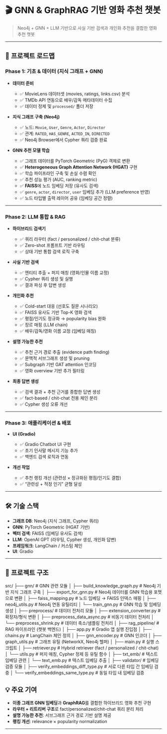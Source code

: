 # 🎬 GNN & GraphRAG 기반 영화 추천 챗봇

> Neo4j + GNN + LLM 기반으로 사실 기반 검색과 개인화 추천을 결합한 영화 추천 챗봇

---

## 🚀 프로젝트 로드맵

### **Phase 1: 기초 & 데이터 (지식 그래프 + GNN)**
- **데이터 준비**
  - ✅ MovieLens 데이터셋 (movies, ratings, links.csv) 분석  
  - ✅ TMDb API 연동으로 배우/감독 메타데이터 수집  
  - ✅ 데이터 정제 및 `processed/` 폴더 저장  

- **지식 그래프 구축 (Neo4j)**
  - ✅ 노드: `Movie`, `User`, `Genre`, `Actor`, `Director`  
  - ✅ 관계: `RATED`, `HAS_GENRE`, `ACTED_IN`, `DIRECTED`  
  - ✅ Neo4j Browser에서 Cypher 쿼리 검증 완료  

- **GNN 추천 모델 학습**
  - ✅ 그래프 데이터를 PyTorch Geometric (PyG) 객체로 변환  
  - ✅ **Heterogeneous Graph Attention Network (HGAT)** 구현  
  - ✅ 학습 파이프라인 구축 및 손실 수렴 확인  
  - ✅ 추천 성능 평가 (AUC, ranking metric)  
  - ✅ **FAISS**에 노드 임베딩 저장 (유사도 검색)  
  - ✅ `genre`, `actor`, `director`, `user` 임베딩 추가 (LLM preference 반영)  
  - ✅ 노드 타입별 출력 레이어 공유 (임베딩 공간 정렬)  

---

### **Phase 2: LLM 통합 & RAG**
- **하이브리드 검색기**
  - ✅ 쿼리 라우터 (fact / personalized / chit-chat 분류)  
  - ✅ Zero-shot 프롬프트 기반 라우팅  
  - ✅ 상태 기반 통합 검색 로직 구축  

- **사실 기반 검색**
  - ✅ 엔티티 추출 + 퍼지 매칭 (영화/인물 이름 교정)  
  - ✅ Cypher 쿼리 생성 및 실행  
  - ✅ 결과 파싱 후 답변 생성  

- **개인화 추천**
  - ✅ Cold-start 대응 (선호도 질문 시나리오)  
  - ✅ FAISS 유사도 기반 Top-K 영화 검색  
  - ✅ 평점/인기도 정규화 → popularity bias 완화  
  - ✅ 장르 매핑 (LLM chain)  
  - ✅ 배우/감독/영화 이름 교정 (임베딩 매칭)  

- **설명 가능한 추천**
  - ✅ 추천 근거 경로 추출 (evidence path finding)  
  - ✅ 문맥적 서브그래프 생성 및 pruning  
  - ✅ Subgraph 기반 GAT attention 인코딩  
  - ✅ 영화 overview 기반 추가 필터링  

- **최종 답변 생성**
  - ✅ 검색 결과 + 추천 근거를 종합한 답변 생성  
  - ✅ fact-based / chit-chat 전용 체인 분리  
  - ✅ Cypher 생성 오류 개선  

---

### **Phase 3: 애플리케이션 & 배포**
- **UI (Gradio)**
  - ✅ Gradio Chatbot UI 구현  
  - ✅ 초기 인사말 메시지 기능 추가  
  - ✅ 백엔드 검색 로직과 연동  

- **개선 작업**
  - ✅ 추천 랭킹 개선 (관련성 × 정규화된 평점/인기도 결합)  
  - ✅ “관련성 + 적정 인기” 균형 달성  

---

## 🛠️ 기술 스택
- **그래프 DB**: Neo4j (지식 그래프, Cypher 쿼리)  
- **GNN**: PyTorch Geometric (HGAT 기반)  
- **벡터 검색**: FAISS (임베딩 유사도 검색)  
- **LLM**: OpenAI GPT (라우팅, Cypher 생성, 개인화 답변)  
- **프레임워크**: LangChain / 커스텀 체인  
- **UI**: Gradio  

---

## 📂 프로젝트 구조
src/
├── gnn/ # GNN 관련 모듈
│ ├── build_knowledge_graph.py # Neo4j 기반 지식 그래프 구축
│ ├── export_for_gnn.py # Neo4j 데이터를 GNN 학습용 포맷으로 변환
│ ├── faiss_mapping.py # 노드 임베딩 → FAISS 인덱스 매핑
│ ├── neo4j_utils.py # Neo4j 연동 유틸리티
│ └── train_gnn.py # GNN 학습 및 임베딩 생성
│
├── preprocess/ # 데이터 전처리 모듈
│ ├── extension_converter.py # 확장자/형식 변환
│ ├── preprocess_data_async.py # 비동기 데이터 전처리
│ └── preprocess_shrink.py # 데이터 축소/샘플링 전처리
│
├── rag_pipeline/ # RAG 파이프라인 (챗봇 백엔드)
│ ├── app.py # Gradio 앱 실행 진입점
│ ├── chains.py # LangChain 체인 정의
│ ├── gnn_encoder.py # GNN 인코더
│ ├── graph_utils.py # 그래프 유틸 (NetworkX, Neo4j 헬퍼)
│ ├── main.py # 실행 스크립트
│ ├── retriever.py # Hybrid retriever (fact / personalized / chit-chat)
│ └── utils.py # 퍼지 매칭, Cypher 정제 등 유틸 함수
│
├── txt_emb/ # 텍스트 임베딩 관련
│ └── text_emb.py # 텍스트 임베딩 추출
│
├── validator/ # 임베딩 검증 모듈
│ ├── verify_embeddings_diff_type.py # 서로 다른 타입 간 임베딩 검증
│ └── verify_embeddings_same_type.py # 동일 타입 내 임베딩 검증

## 💡 주요 기여
- **이종 그래프 GNN 임베딩**과 **GraphRAG**를 결합한 하이브리드 영화 추천 구현  
- **라우터 + 리트리버 구조**로 fact/personalized/chit-chat 쿼리 분리 처리  
- **설명 가능한 추천**: 서브그래프 근거 경로 기반 설명 제공  
- **랭킹 개선**: relevance × popularity normalization  

---


